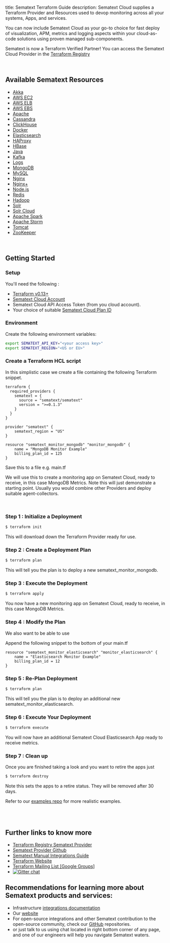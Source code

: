 title: Sematext Terraform Guide
description: Sematext Cloud supplies a Terraform Provider and Resources used to devop monitoring across all your systems, Apps, and services.

You can now include Sematext Cloud as your go-to choice for fast deploy of visualization, APM, metrics and logging aspects within your cloud-as-code solutions using proven managed sub-components.

Sematext is now a Terraform Verified Partner! You can access the Sematext Cloud Provider in the
<a href="https://registry.terraform.io/providers/sematext/sematext/latest">Terraform Registry</a> 

<br>

## Available Sematext Resources

- [Akka](https://registry.terraform.io/providers/sematext/sematext/latest/docs/resources/sematext_monitor_akka)
- [AWS EC2](https://registry.terraform.io/providers/sematext/sematext/latest/docs/resources/sematext_monitor_awsec2)
- [AWS ELB](https://registry.terraform.io/providers/sematext/sematext/latest/docs/resources/sematext_monitor_awselb)
- [AWS EBS](https://registry.terraform.io/providers/sematext/sematext/latest/docs/resources/sematext_monitor_awsebs)
- [Apache](https://registry.terraform.io/providers/sematext/sematext/latest/docs/resources/sematext_monitor_apache)
- [Cassandra](https://registry.terraform.io/providers/sematext/sematext/latest/docs/resources/sematext_monitor_cassandra)
- [ClickHouse](https://registry.terraform.io/providers/sematext/sematext/latest/docs/resources/sematext_monitor_clickhouse)
- [Docker](https://registry.terraform.io/providers/sematext/sematext/latest/docs/resources/sematext_monitor_docker)
- [Elasticsearch](https://registry.terraform.io/providers/sematext/sematext/latest/docs/resources/sematext_monitor_elasticsearch)
- [HAProxy](https://registry.terraform.io/providers/sematext/sematext/latest/docs/resources/sematext_monitor_haproxy)
- [HBase](https://registry.terraform.io/providers/sematext/sematext/latest/docs/resources/sematext_monitor_hbase)
- [Java](https://registry.terraform.io/providers/sematext/sematext/latest/docs/resources/sematext_monitor_jvm)
- [Kafka](https://registry.terraform.io/providers/sematext/sematext/latest/docs/resources/sematext_monitor_kafka)
- [Logs](https://registry.terraform.io/providers/sematext/sematext/latest/docs/resources/sematext_monitor_logsene)
- [MongoDB](https://registry.terraform.io/providers/sematext/sematext/latest/docs/resources/sematext_monitor_mongodb)
- [MySQL](https://registry.terraform.io/providers/sematext/sematext/latest/docs/resources/sematext_monitor_mysql)
- [Nginx](https://registry.terraform.io/providers/sematext/sematext/latest/docs/resources/sematext_monitor_nginx)
- [Nginx+](https://registry.terraform.io/providers/sematext/sematext/latest/docs/resources/sematext_monitor_nginxplus)
- [Node.js](https://registry.terraform.io/providers/sematext/sematext/latest/docs/resources/sematext_monitor_nodejs)
- [Redis](https://registry.terraform.io/providers/sematext/sematext/latest/docs/resources/sematext_monitor_redis)
- [Hadoop](https://registry.terraform.io/providers/sematext/sematext/latest/docs/resources/sematext_monitor_hadoopmrv1)
- [Solr](https://registry.terraform.io/providers/sematext/sematext/latest/docs/resources/sematext_monitor_solr)
- [Solr Cloud](https://registry.terraform.io/providers/sematext/sematext/latest/docs/resources/sematext_monitor_solrcloud)
- [Apache Spark](https://registry.terraform.io/providers/sematext/sematext/latest/docs/resources/sematext_monitor_spark)
- [Apache Storm](https://registry.terraform.io/providers/sematext/sematext/latest/docs/resources/sematext_monitor_storm)
- [Tomcat](https://registry.terraform.io/providers/sematext/sematext/latest/docs/resources/sematext_monitor_tomcat)
- [ZooKeeper](https://registry.terraform.io/providers/sematext/sematext/latest/docs/resources/sematext_monitor_zookeeper)


<br>


## Getting Started


### Setup

You'll need the following : 

- [Terraform v0.13+](https://www.terraform.io/downloads.html) 
- [Sematext Cloud Account](https://apps.sematext.com/ui/account/api)
- Sematext Cloud API Access Token (from you cloud account).
- Your choice of suitable [Sematext Cloud Plan ID](https://github.com/sematext/terraform-provider-sematext/blob/master/docs/guides/plans.md)

### Environment

Create the following environment variables:

```sh
export SEMATEXT_API_KEY="<your access key>"
export SEMATEXT_REGION="<US or EU>"
```

### Create a Terraform HCL script

In this simplistic case we create a file containing the following Terraform snippet. 


```hcl
terraform {
  required_providers {
    sematext = {
      source = "sematext/sematext"
      version = ">=0.1.3"
    }
  }
}

provider "sematext" {
    sematext_region = "US"
}

resource "sematext_monitor_mongodb" "monitor_mongodb" {
    name = "MongoDB Monitor Example"
    billing_plan_id = 125 
}
```

Save this to a file e.g. main.tf

We will use this to create a monitoring app on Sematext Cloud, ready to receive, in this case MongoDB Metrics.
Note this will just demonstrate a starting point. Usually you would combine other Providers and deploy suitable agent-collectors.

<br>

### Step 1 : Initialize a Deployment 

```bash
$ terraform init
```

This will download down the Terraform Provider ready for use.

### Step 2 : Create a Deployment Plan

```bash
$ terraform plan
```

This will tell you the plan is to deploy a new sematext_monitor_mongodb.


### Step 3 : Execute the Deployment

```bash
$ terraform apply
```

You now have a new monitoring app on Sematext Cloud, ready to receive, in this case MongoDB Metrics.

### Step 4 : Modify the Plan

We also want to be able to use 

Append the following snippet to the bottom of your main.tf

```hcl
resource "sematext_monitor_elasticsearch" "monitor_elasticsearch" {
    name = "Elasticsearch Monitor Example"
    billing_plan_id = 12 
}
```

### Step 5 : Re-Plan Deployment

```bash
$ terraform plan
```

This will tell you the plan is to deploy an additional new sematext_monitor_elasticsearch.


### Step 6 : Execute Your Deployment

```bash
$ terraform execute
```
 You will now have an additional Sematext Cloud Elasticsearch App ready to receive metrics.


### Step 7 : Clean up

Once you are finished taking a look and you want to retire the apps just 
 
```bash
$ terraform destroy
```

Note this sets the apps to a retire status. They will be removed after 30 days.

Refer to our [examples repo](https://github.com/sematext/terraform-examples) for more realistic examples.

<br><br>
## Further links to know more

- [Terraform Registry Sematext Provider](https://registry.terraform.io/providers/sematext/sematext/latest)
- [Sematext Provider Github](https://github.com/sematext/terraform-provider-sematext)
- [Sematext Manual Integrations Guide](https://sematext.com/docs/guide/integrations-guide/)
- [Terraform Website](https://www.terraform.io)
- [Terraform Mailing List [Google Groups] ](http://groups.google.com/group/terraform-tool)
- [![Gitter chat](https://badges.gitter.im/hashicorp-terraform/Lobby.svg)](https://gitter.im/hashicorp-terraform/Lobby)


## Recommendations for learning more about Sematext products and services:

- Infrastructure [integrations documentation](/integration/)
- Our [website](https://sematext.com/)
- For open-source integrations and other Sematext contribution to the open-source community, check our [GitHub](https://github.com/sematext/) repositories.
- or just talk to us using chat located in right bottom corner of any page, and one of our engineers will help you navigate Sematext waters.
